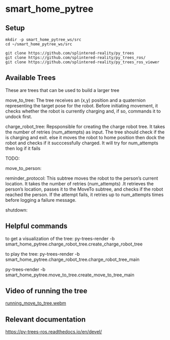 # smart_home_pytree

## Setup

``` 
mkdir -p smart_home_pytree_ws/src
cd ~/smart_home_pytree_ws/src

git clone https://github.com/splintered-reality/py_trees
git clone https://github.com/splintered-reality/py_trees_ros/
git clone https://github.com/splintered-reality/py_trees_ros_viewer
```
## Available Trees
These are trees that can be used to build a larger tree

move_to_tree: The tree receives an (x,y) position and a quaternion representing the target pose for the robot. Before initiating movement, it checks whether the robot is currently charging and, if so, commands it to undock first.

charge_robot_tree: Repsponsible for creating the charge robot tree. It takes the number of retries (num_attempts) as input. The tree should check if the is charging and exit. else it moves the robot to home position then dock the robot and checks if it succcessfully charged. It will try for num_attempts then log if it fails

TODO:

move_to_person: 

reminder_protocol: This subtree moves the robot to the person’s current location. It takes the number of retries (num_attempts) .It retrieves the person’s location, passes it to the MoveTo subtree, and checks if the robot reached the person. If the attempt fails, it retries up to num_attempts times before logging a failure message.

shutdown: 

## Helpful commands

to get a visualization of the tree:
py-trees-render -b smart_home_pytree.charge_robot_tree.create_charge_robot_tree

to play the tree:
py-trees-render -b smart_home_pytree.charge_robot_tree.charge_robot_tree_main

py-trees-render -b smart_home_pytree.move_to_tree.create_move_to_tree_main

## Video of running the tree

[running_move_to_tree.webm](https://github.com/user-attachments/assets/70da4dc0-a3cc-47f9-82a3-99c17cc8f576)
## Relevant documentation

https://py-trees-ros.readthedocs.io/en/devel/
